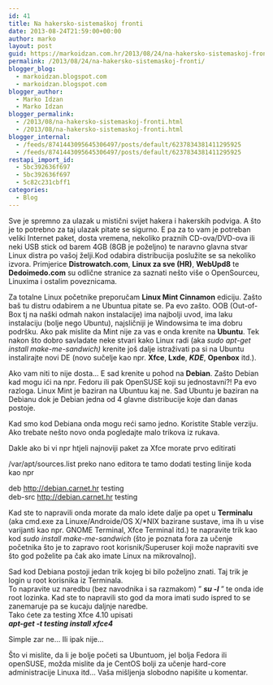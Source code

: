 ```yaml
---
id: 41
title: Na hakersko-sistemaškoj fronti
date: 2013-08-24T21:59:00+00:00
author: marko
layout: post
guid: https://markoidzan.com.hr/2013/08/24/na-hakersko-sistemaskoj-fronti/
permalink: /2013/08/24/na-hakersko-sistemaskoj-fronti/
blogger_blog:
  - markoidzan.blogspot.com
  - markoidzan.blogspot.com
blogger_author:
  - Marko Idzan
  - Marko Idzan
blogger_permalink:
  - /2013/08/na-hakersko-sistemaskoj-fronti.html
  - /2013/08/na-hakersko-sistemaskoj-fronti.html
blogger_internal:
  - /feeds/8741443095645306497/posts/default/6237834381411295925
  - /feeds/8741443095645306497/posts/default/6237834381411295925
restapi_import_id:
  - 5bc392636f697
  - 5bc392636f697
  - 5c82c231cbff1
categories:
  - Blog
---
```

Sve je spremno za ulazak u mistični svijet hakera i hakerskih podviga. A što je to potrebno za taj ulazak pitate se sigurno. E pa za to vam je potreban veliki Internet paket, dosta vremena, nekoliko praznih CD-ova/DVD-ova ili neki USB stick od barem 4GB (8GB je poželjno) te naravno glavna stvar Linux distra po vašoj želji.<a name='more'></a>Kod odabira distribucija poslužite se sa nekoliko izvora. Primjerice **Distrowatch.com**, **Linux za sve (HR)**, **WebUpd8** te **Dedoimedo.com** su odlične stranice za saznati nešto više o OpenSourceu, Linuxima i ostalim poveznicama.

Za totalne Linux početnike preporučam **Linux Mint Cinnamon** ediciju. Zašto baš tu distru odabirem a ne Ubuntua pitate se. Pa evo zašto. OOB (Out-of-Box tj na naški odmah nakon instalacije) ima najbolji uvod, ima laku instalaciju (bolje nego Ubuntu), najsličniji je Windowsima te ima dobru podršku. Ako pak mislite da Mint nije za vas e onda krenite na **Ubuntu**. Tek nakon što dobro savladate neke stvari kako Linux radi (aka _sudo apt-get install make-me-sandwich)_ krenite još dalje istraživati pa si na Ubuntu instalirajte novi DE (novo sučelje kao npr. **Xfce**, **Lxde**, **_KDE_**, **Openbox** itd.).

Ako vam niti to nije dosta&#8230; E sad krenite u pohod na **Debian**. Zašto Debian kad mogu ići na npr. Fedoru ili pak OpenSUSE koji su jednostavni?! Pa evo razloga. Linux Mint je baziran na Ubuntuu kaj ne. Sad Ubuntu je baziran na Debianu dok je Debian jedna od 4 glavne distribucije koje dan danas postoje.

Kad smo kod Debiana onda mogu reći samo jedno. Koristite Stable verziju. Ako trebate nešto novo onda pogledajte malo trikova iz rukava.

Dakle ako bi vi npr htjeli najnoviji paket za Xfce morate prvo editirati

/var/apt/sources.list preko nano editora te tamo dodati testing linije koda kao npr

deb http://debian.carnet.hr testing  
deb-src http://debian.carnet.hr testing

Kad ste to napravili onda morate da malo idete dalje pa opet u **Terminalu** (aka cmd.exe za Linuxe/Androide/OS X/*NIX bazirane sustave, ima ih u vise varijanti kao npr. GNOME Terminal, Xfce Terminal itd.) te napravite trik kao kod _sudo install make-me-sandwich_ (što je poznata fora za učenje početnika što je to zapravo root korisnik/Superuser koji može napraviti sve što god poželite pa čak ako imate Linux na mikrovalnoj).

Sad kod Debiana postoji jedan trik kojeg bi bilo poželjno znati. Taj trik je login u root korisnika iz Terminala.  
To napravite uz naredbu (bez navodnika i sa razmakom) &#8221; _**su -l**_ &#8221; te onda ide root lozinka. Kad ste to napravili sto god da mora imati sudo ispred to se zanemaruje pa se kucaju daljnje naredbe.  
Tako ćete za testing Xfce 4.10 upisati  
_**apt-get -t testing install xfce4**_

Simple zar ne&#8230; Ili ipak nije&#8230;

Što vi mislite, da li je bolje početi sa Ubuntuom, jel bolja Fedora ili openSUSE, možda mislite da je CentOS bolji za učenje hard-core administracije Linuxa itd&#8230; Vaša mišljenja slobodno napišite u komentar.
